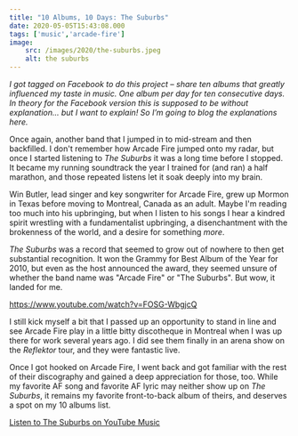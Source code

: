 ```yaml
---
title: "10 Albums, 10 Days: The Suburbs"
date: 2020-05-05T15:43:08.000
tags: ['music','arcade-fire']
image:
    src: /images/2020/the-suburbs.jpeg
    alt: the suburbs
---
```


_I got tagged on Facebook to do this project – share ten albums that greatly influenced my taste in music. One album per day for ten consecutive days. In theory for the Facebook version this is supposed to be without explanation… but I want to explain! So I’m going to blog the explanations here._

Once again, another band that I jumped in to mid-stream and then backfilled. I don't remember how Arcade Fire jumped onto my radar, but once I started listening to _The Suburbs_ it was a long time before I stopped. It became my running soundtrack the year I trained for (and ran) a half marathon, and those repeated listens let it soak deeply into my brain.

Win Butler, lead singer and key songwriter for Arcade Fire, grew up Mormon in Texas before moving to Montreal, Canada as an adult. Maybe I'm reading too much into his upbringing, but when I listen to his songs I hear a kindred spirit wrestling with a fundamentalist upbringing, a disenchantment with the brokenness of the world, and a desire for something _more_.

_The Suburbs_ was a record that seemed to grow out of nowhere to then get substantial recognition. It won the Grammy for Best Album of the Year for 2010, but even as the host announced the award, they seemed unsure of whether the band name was "Arcade Fire" or "The Suburbs". But wow, it landed for me.

https://www.youtube.com/watch?v=FOSG-WbgjcQ

I still kick myself a bit that I passed up an opportunity to stand in line and see Arcade Fire play in a little bitty discotheque in Montreal when I was up there for work several years ago. I did see them finally in an arena show on the _Reflektor_ tour, and they were fantastic live.

Once I got hooked on Arcade Fire, I went back and got familiar with the rest of their discography and gained a deep appreciation for those, too. While my favorite AF song and favorite AF lyric may neither show up on _The Suburbs_, it remains my favorite front-to-back album of theirs, and deserves a spot on my 10 albums list.

[Listen to The Suburbs on YouTube Music](https://music.youtube.com/playlist?list=OLAK5uy_k9ivGWUv2bJmFSB5Qhi2c8hWCTfBkhuEQ)
